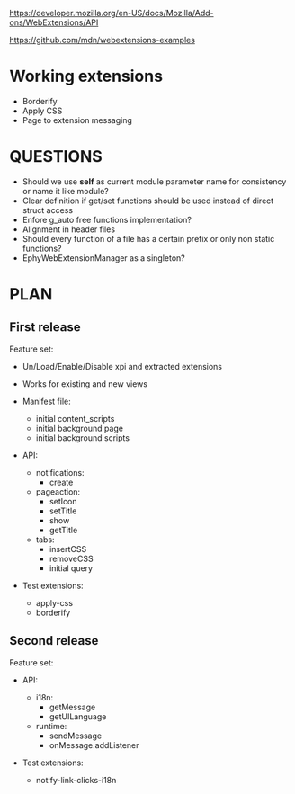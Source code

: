 https://developer.mozilla.org/en-US/docs/Mozilla/Add-ons/WebExtensions/API

https://github.com/mdn/webextensions-examples


# Working extensions

- Borderify
- Apply CSS
- Page to extension messaging

# QUESTIONS
 - Should we use **self** as current module parameter name for consistency or name it like module?
 - Clear definition if get/set functions should be used instead of direct struct access
 - Enfore g_auto free functions implementation?
 - Alignment in header files
 - Should every function of a file has a certain prefix or only non static functions?
 - EphyWebExtensionManager as a singleton?
 
# PLAN

## First release
Feature set:
 - Un/Load/Enable/Disable xpi and extracted extensions
 - Works for existing and new views
 - Manifest file:
    - initial content_scripts
    - initial background page
    - initial background scripts
 - API:
    - notifications:
        - create
    - pageaction:
        - setIcon
        - setTitle
        - show
        - getTitle
    - tabs:
        - insertCSS
        - removeCSS
        - initial query

 - Test extensions:
    - apply-css
    - borderify
    
## Second release
Feature set:
 - API:
    - i18n:
        - getMessage
        - getUILanguage
    - runtime:
        - sendMessage
        - onMessage.addListener

 - Test extensions:
    - notify-link-clicks-i18n

